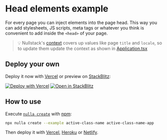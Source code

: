 # Head elements example

For every page you can inject elements into the page head. This way you can add stylesheets, JS scripts, meta tags or whatever you think is convenient to add inside the `<head>` of your page.

> 💡 Nullstack's [context](https://nullstack.app/context) covers up values like page `title` and `locale`, so to update them update the context as shown in [Application.tsx](./src/Application.tsx)

## Deploy your own

Deploy it now with [Vercel](https://vercel.com) or preview on [StackBlitz](https://stackblitz.com):

[![Deploy with Vercel](https://vercel.com/button)](https://vercel.com/new/clone?repository-url=https://github.com/GuiDevloper/nullstack-examples/tree/main/examples/active-class-name&project-name=active-class-name&repo-name=active-class-name&demo-title=Nullstack+activeClassName&demo-description=Nullstack+example+of+active+class+name&demo-url=https://github.com/GuiDevloper/nullstack-examples/tree/main/examples/active-class-name&demo-image=https://nullstack.app/image-1200x630.png)
[![Open in StackBlitz](https://developer.stackblitz.com/img/open_in_stackblitz.svg)](https://stackblitz.com/fork/github/GuiDevloper/nullstack-examples/tree/main/examples/active-class-name?title=Nullstack+ActiveClassName)

## How to use

Execute [`nulla create`](https://github.com/GuiDevloper/nulla) with [npm](https://docs.npmjs.com/cli/init):

```bash
npx nulla create --example active-class-name active-class-name-app
```

Then deploy it with [Vercel](https://github.com/GuiDevloper/nulla/blob/main/docs/en-US/deploy-vercel.md), [Heroku](https://github.com/GuiDevloper/nulla/blob/main/docs/en-US/deploy-heroku.md) or [Netlify](https://github.com/GuiDevloper/nulla/blob/main/docs/en-US/deploy-netlify.md).